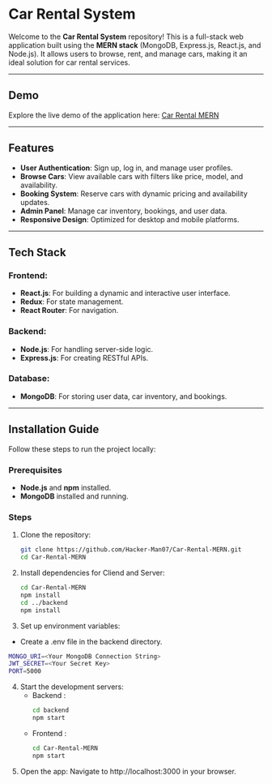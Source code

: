 # Car Rental System

Welcome to the **Car Rental System** repository! This is a full-stack web application built using the **MERN stack** (MongoDB, Express.js, React.js, and Node.js). It allows users to browse, rent, and manage cars, making it an ideal solution for car rental services.

---

## Demo

Explore the live demo of the application here: [Car Rental MERN](https://mern-car-rental.netlify.app/)

---

## Features

- **User Authentication**: Sign up, log in, and manage user profiles.
- **Browse Cars**: View available cars with filters like price, model, and availability.
- **Booking System**: Reserve cars with dynamic pricing and availability updates.
- **Admin Panel**: Manage car inventory, bookings, and user data.
- **Responsive Design**: Optimized for desktop and mobile platforms.

---

## Tech Stack

### Frontend:
- **React.js**: For building a dynamic and interactive user interface.
- **Redux**: For state management.
- **React Router**: For navigation.

### Backend:
- **Node.js**: For handling server-side logic.
- **Express.js**: For creating RESTful APIs.

### Database:
- **MongoDB**: For storing user data, car inventory, and bookings.

---

## Installation Guide

Follow these steps to run the project locally:

### Prerequisites
- **Node.js** and **npm** installed.
- **MongoDB** installed and running.

### Steps

1. Clone the repository:
   ```bash
   git clone https://github.com/Hacker-Man07/Car-Rental-MERN.git
   cd Car-Rental-MERN

2. Install dependencies for Cliend and Server:
   ```bash
   cd Car-Rental-MERN
   npm install
   cd ../backend
   npm install

3. Set up environment variables:

  - Create a .env file in the backend directory.
```bash
MONGO_URI=<Your MongoDB Connection String>
JWT_SECRET=<Your Secret Key>
PORT=5000
```
4. Start the development servers:
   - Backend :
     ```bash
     cd backend
     npm start
     ```
   - Frontend :
     ```bash
     cd Car-Rental-MERN
     npm start
     ```
5. Open the app: Navigate to http://localhost:3000 in your browser.





    






